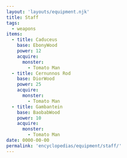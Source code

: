 ```yaml
---
layout: 'layouts/equipment.njk'
title: Staff
tags:
  - weapons
items:
  - title: Caduceus
    base: EbonyWood
    power: 12
    acquire:
      monster:
        - Tomato Man
  - title: Cernunnos Rod
    base: DiorWood
    power: 25
    acquire:
      monster:
        - Tomato Man
  - title: Gambantein
    base: BaobabWood
    power: 10
    acquire:
      monster:
        - Tomato Man
date: 0000-00-00
permalink: 'encyclopedias/equipment/staff/'
---
```

